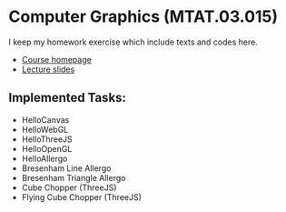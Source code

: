 # Computer Graphics (MTAT.03.015)

I keep my homework exercise which include texts and codes here.

- [Course homepage](https://courses.cs.ut.ee/2018/cg/fall)
- [Lecture slides](https://courses.cs.ut.ee/2018/cg/fall/Main/Lectures)


## Implemented Tasks:

- HelloCanvas
- HelloWebGL
- HelloThreeJS
- HelloOpenGL 
- HelloAllergo
- Bresenham Line Allergo
- Bresenham Triangle Allergo
- Cube Chopper (ThreeJS)
- Flying Cube Chopper (ThreeJS)


